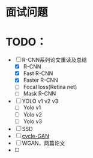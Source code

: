 # 面试问题
# TODO：
- [ ] R-CNN系列论文重读及总结
    - [X] R-CNN
    - [X] Fast R-CNN
    - [x] Faster R-CNN
    - [ ] Focal loss(Retina net)
    - [ ] Mask R-CNN
- [ ] YOLO v1 v2 v3
    - [ ] Yolo v1
    - [ ] Yolo v2
    - [ ] Yolo v3
- [ ] SSD
- [ ] [cycle-GAN](https://github.com/ArtechStark/pytorch-CycleGAN-and-pix2pix)
- [ ] WGAN，两篇论文
- [ ] 